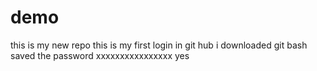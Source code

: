 # demo
this is my new repo
this is my first login in git hub
i downloaded git bash
saved the password xxxxxxxxxxxxxxxx
yes
